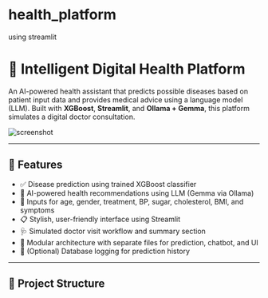 # health_platform
using streamlit

# 🧠 Intelligent Digital Health Platform

An AI-powered health assistant that predicts possible diseases based on patient input data and provides medical advice using a language model (LLM). Built with **XGBoost**, **Streamlit**, and **Ollama + Gemma**, this platform simulates a digital doctor consultation.

![screenshot](https://user-images.githubusercontent.com/your-placeholder/image.png)

---

## 🚀 Features

- ✅ Disease prediction using trained XGBoost classifier
- 💬 AI-powered health recommendations using LLM (Gemma via Ollama)
- 🧪 Inputs for age, gender, treatment, BP, sugar, cholesterol, BMI, and symptoms
- 📋 Stylish, user-friendly interface using Streamlit
- 🩺 Simulated doctor visit workflow and summary section
- 🧠 Modular architecture with separate files for prediction, chatbot, and UI
- 💾 (Optional) Database logging for prediction history

---

## 📁 Project Structure


